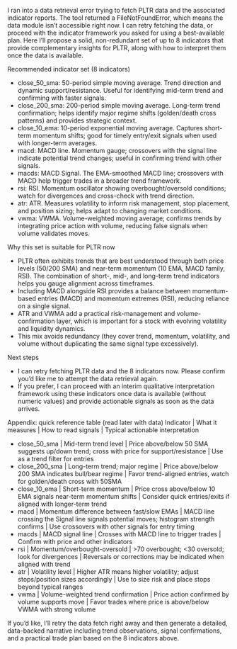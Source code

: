 I ran into a data retrieval error trying to fetch PLTR data and the associated indicator reports. The tool returned a FileNotFoundError, which means the data module isn’t accessible right now. I can retry fetching the data, or proceed with the indicator framework you asked for using a best-available plan. Here I’ll propose a solid, non-redundant set of up to 8 indicators that provide complementary insights for PLTR, along with how to interpret them once the data is available.

Recommended indicator set (8 indicators)
- close_50_sma: 50-period simple moving average. Trend direction and dynamic support/resistance. Useful for identifying mid-term trend and confirming with faster signals.
- close_200_sma: 200-period simple moving average. Long-term trend confirmation; helps identify major regime shifts (golden/death cross patterns) and provides strategic context.
- close_10_ema: 10-period exponential moving average. Captures short-term momentum shifts; good for timely entry/exit signals when used with longer-term averages.
- macd: MACD line. Momentum gauge; crossovers with the signal line indicate potential trend changes; useful in confirming trend with other signals.
- macds: MACD Signal. The EMA-smoothed MACD line; crossovers with MACD help trigger trades in a broader trend framework.
- rsi: RSI. Momentum oscillator showing overbought/oversold conditions; watch for divergences and cross-check with trend direction.
- atr: ATR. Measures volatility to inform risk management, stop placement, and position sizing; helps adapt to changing market conditions.
- vwma: VWMA. Volume-weighted moving average; confirms trends by integrating price action with volume, reducing false signals when volume validates moves.

Why this set is suitable for PLTR now
- PLTR often exhibits trends that are best understood through both price levels (50/200 SMA) and near-term momentum (10 EMA, MACD family, RSI). The combination of short-, mid-, and long-term trend indicators helps you gauge alignment across timeframes.
- Including MACD alongside RSI provides a balance between momentum-based entries (MACD) and momentum extremes (RSI), reducing reliance on a single signal.
- ATR and VWMA add a practical risk-management and volume-confirmation layer, which is important for a stock with evolving volatility and liquidity dynamics.
- This mix avoids redundancy (they cover trend, momentum, volatility, and volume without duplicating the same signal type excessively).

Next steps
- I can retry fetching PLTR data and the 8 indicators now. Please confirm you’d like me to attempt the data retrieval again.
- If you prefer, I can proceed with an interim qualitative interpretation framework using these indicators once data is available (without numeric values) and provide actionable signals as soon as the data arrives.

Appendix: quick reference table (read later with data)
Indicator | What it measures | How to read signals | Typical actionable interpretation
- close_50_sma | Mid-term trend level | Price above/below 50 SMA suggests up/down trend; cross with price for support/resistance | Use as a trend filter for entries
- close_200_sma | Long-term trend; major regime | Price above/below 200 SMA indicates bull/bear regime | Favor trend-aligned entries, watch for golden/death cross with 50SMA
- close_10_ema | Short-term momentum | Price cross above/below 10 EMA signals near-term momentum shifts | Consider quick entries/exits if aligned with longer-term trend
- macd | Momentum difference between fast/slow EMAs | MACD line crossing the Signal line signals potential moves; histogram strength confirms | Use crossovers with other signals for entry timing
- macds | MACD signal line | Crosses with MACD line to trigger trades | Confirm with price and other indicators
- rsi | Momentum/overbought-oversold | >70 overbought; <30 oversold; look for divergences | Reversals or corrections may be indicated when aligned with trend
- atr | Volatility level | Higher ATR means higher volatility; adjust stops/position sizes accordingly | Use to size risk and place stops beyond typical ranges
- vwma | Volume-weighted trend confirmation | Price action confirmed by volume supports move | Favor trades where price is above/below VWMA with strong volume

If you’d like, I’ll retry the data fetch right away and then generate a detailed, data-backed narrative including trend observations, signal confirmations, and a practical trade plan based on the 8 indicators above.